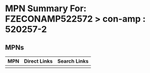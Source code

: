 



# MPN Summary For: FZECONAMP522572 > con-amp : 520257-2

## MPNs
  

|MPN|Direct Links|Search Links|
| :--- | :--- | :--- |
||||
